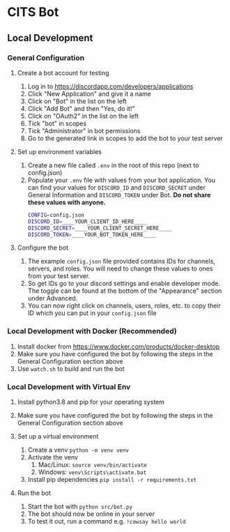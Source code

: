 # CITS Bot

## Local Development

### General Configuration

1. Create a bot account for testing

    1. Log in to https://discordapp.com/developers/applications
    2. Click "New Application" and give it a name
    3. Click on "Bot" in the list on the left
    4. Click "Add Bot" and then "Yes, do it!"
    5. Click on "OAuth2" in the list on the left
    6. Tick "bot" in scopes
    7. Tick "Administrator" in bot permissions
    8. Go to the generated link in scopes to add the bot to your test server
    
2. Set up environment variables

    1. Create a new file called `.env` in the root of this repo (next to config.json)
    2. Populate your `.env` file with values from your bot application. You can find your values for `DISCORD_ID` and `DISCORD_SECRET` under General Information and `DISCORD_TOKEN` under Bot. **Do not share these values with anyone.**
        ```bash
        CONFIG=config.json
        DISCORD_ID=____YOUR_CLIENT_ID_HERE____
        DISCORD_SECRET=____YOUR_CLIENT_SECRET_HERE____
        DISCORD_TOKEN=____YOUR_BOT_TOKEN_HERE____
        ```

3. Configure the bot

    1. The example `config.json` file provided contains IDs for channels, servers, and roles. You will need to change these values to ones from your test server.
    2. So get IDs go to your discord settings and enable developer mode. The toggle can be found at the bottom of the "Appearance" section under Advanced.
    3. You can now right click on channels, users, roles, etc. to copy their ID which you can put in your `config.json` file


### Local Development with Docker (Recommended)

1. Install docker from https://www.docker.com/products/docker-desktop
2. Make sure you have configured the bot by following the steps in the General Configuration section above
3. Use `watch.sh` to build and run the bot

### Local Development with Virtual Env

1. Install python3.8 and pip for your operating system

2. Make sure you have configured the bot by following the steps in the General Configuration section above

3. Set up a virtual environment

    1. Create a venv `python -m venv venv`
    2. Activate the venv 
        1. Mac/Linux: `source venv/bin/activate`
        2. Windows: `venv\Scripts\activate.bat`
    3. Install pip dependencies `pip install -r requirements.txt`

4. Run the bot

    1. Start the bot with `python src/bot.py`
    2. The bot should now be online in your server
    3. To test it out, run a command e.g. `!cowsay hello world`
